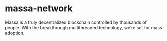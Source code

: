 # massa-network
Massa is a truly decentralized blockchain controlled by thousands of people. With the breakthrough multithreaded technology, we’re set for mass adoption.
